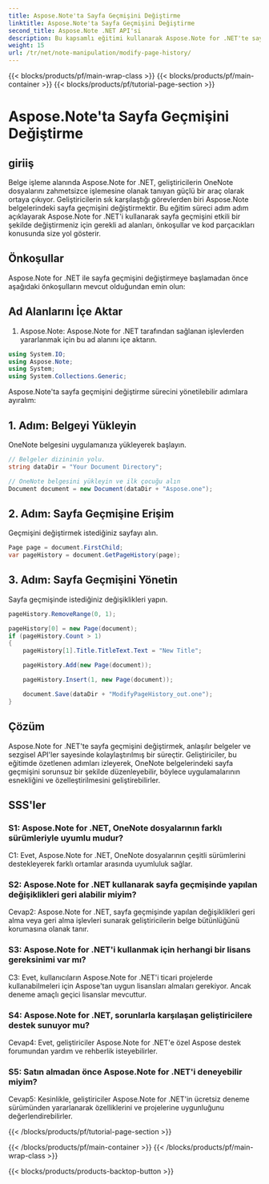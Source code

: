 ```yaml
---
title: Aspose.Note'ta Sayfa Geçmişini Değiştirme
linktitle: Aspose.Note'ta Sayfa Geçmişini Değiştirme
second_title: Aspose.Note .NET API'si
description: Bu kapsamlı eğitimi kullanarak Aspose.Note for .NET'te sayfa geçmişini nasıl değiştireceğinizi öğrenin. Belge işleme yeteneklerinizi zahmetsizce geliştirin.
weight: 15
url: /tr/net/note-manipulation/modify-page-history/
---
```


{{< blocks/products/pf/main-wrap-class >}}
{{< blocks/products/pf/main-container >}}
{{< blocks/products/pf/tutorial-page-section >}}

# Aspose.Note'ta Sayfa Geçmişini Değiştirme

## giriiş

Belge işleme alanında Aspose.Note for .NET, geliştiricilerin OneNote dosyalarını zahmetsizce işlemesine olanak tanıyan güçlü bir araç olarak ortaya çıkıyor. Geliştiricilerin sık karşılaştığı görevlerden biri Aspose.Note belgelerindeki sayfa geçmişini değiştirmektir. Bu eğitim süreci adım adım açıklayarak Aspose.Note for .NET'i kullanarak sayfa geçmişini etkili bir şekilde değiştirmeniz için gerekli ad alanları, önkoşullar ve kod parçacıkları konusunda size yol gösterir.

## Önkoşullar

Aspose.Note for .NET ile sayfa geçmişini değiştirmeye başlamadan önce aşağıdaki önkoşulların mevcut olduğundan emin olun:

## Ad Alanlarını İçe Aktar

1. Aspose.Note: Aspose.Note for .NET tarafından sağlanan işlevlerden yararlanmak için bu ad alanını içe aktarın.

```csharp
using System.IO;
using Aspose.Note;
using System;
using System.Collections.Generic;
```

Aspose.Note'ta sayfa geçmişini değiştirme sürecini yönetilebilir adımlara ayıralım:

## 1. Adım: Belgeyi Yükleyin

OneNote belgesini uygulamanıza yükleyerek başlayın.

```csharp
// Belgeler dizininin yolu.
string dataDir = "Your Document Directory";

// OneNote belgesini yükleyin ve ilk çocuğu alın
Document document = new Document(dataDir + "Aspose.one");
```

## 2. Adım: Sayfa Geçmişine Erişim

Geçmişini değiştirmek istediğiniz sayfayı alın.

```csharp
Page page = document.FirstChild;
var pageHistory = document.GetPageHistory(page);
```

## 3. Adım: Sayfa Geçmişini Yönetin

Sayfa geçmişinde istediğiniz değişiklikleri yapın.

```csharp
pageHistory.RemoveRange(0, 1);

pageHistory[0] = new Page(document);
if (pageHistory.Count > 1)
{
    pageHistory[1].Title.TitleText.Text = "New Title";

    pageHistory.Add(new Page(document));

    pageHistory.Insert(1, new Page(document));

    document.Save(dataDir + "ModifyPageHistory_out.one");
}
```

## Çözüm

Aspose.Note for .NET'te sayfa geçmişini değiştirmek, anlaşılır belgeler ve sezgisel API'ler sayesinde kolaylaştırılmış bir süreçtir. Geliştiriciler, bu eğitimde özetlenen adımları izleyerek, OneNote belgelerindeki sayfa geçmişini sorunsuz bir şekilde düzenleyebilir, böylece uygulamalarının esnekliğini ve özelleştirilmesini geliştirebilirler.

## SSS'ler

### S1: Aspose.Note for .NET, OneNote dosyalarının farklı sürümleriyle uyumlu mudur?

C1: Evet, Aspose.Note for .NET, OneNote dosyalarının çeşitli sürümlerini destekleyerek farklı ortamlar arasında uyumluluk sağlar.

### S2: Aspose.Note for .NET kullanarak sayfa geçmişinde yapılan değişiklikleri geri alabilir miyim?

Cevap2: Aspose.Note for .NET, sayfa geçmişinde yapılan değişiklikleri geri alma veya geri alma işlevleri sunarak geliştiricilerin belge bütünlüğünü korumasına olanak tanır.

### S3: Aspose.Note for .NET'i kullanmak için herhangi bir lisans gereksinimi var mı?

C3: Evet, kullanıcıların Aspose.Note for .NET'i ticari projelerde kullanabilmeleri için Aspose'tan uygun lisansları almaları gerekiyor. Ancak deneme amaçlı geçici lisanslar mevcuttur.

### S4: Aspose.Note for .NET, sorunlarla karşılaşan geliştiricilere destek sunuyor mu?

Cevap4: Evet, geliştiriciler Aspose.Note for .NET'e özel Aspose destek forumundan yardım ve rehberlik isteyebilirler.

### S5: Satın almadan önce Aspose.Note for .NET'i deneyebilir miyim?

Cevap5: Kesinlikle, geliştiriciler Aspose.Note for .NET'in ücretsiz deneme sürümünden yararlanarak özelliklerini ve projelerine uygunluğunu değerlendirebilirler.

{{< /blocks/products/pf/tutorial-page-section >}}

{{< /blocks/products/pf/main-container >}}
{{< /blocks/products/pf/main-wrap-class >}}

{{< blocks/products/products-backtop-button >}}
